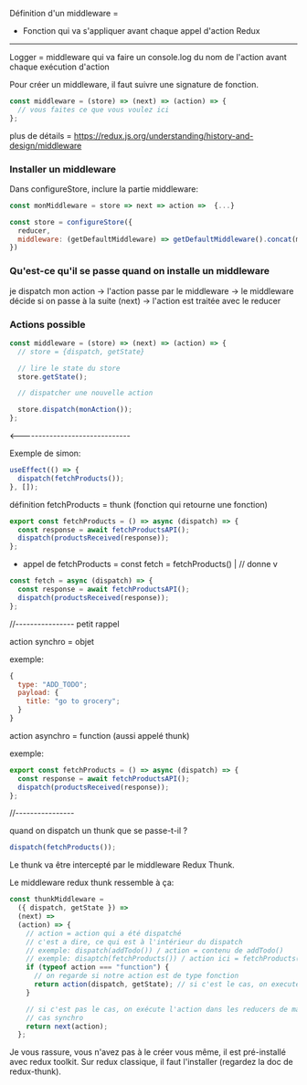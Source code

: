 Définition d'un middleware =

- Fonction qui va s'appliquer avant chaque appel d'action Redux

---

Logger = middleware qui va faire un console.log du nom de l'action avant chaque exécution d'action

Pour créer un middleware, il faut suivre une signature de fonction.

```js
const middleware = (store) => (next) => (action) => {
  // vous faites ce que vous voulez ici
};
```

plus de détails = https://redux.js.org/understanding/history-and-design/middleware

### Installer un middleware

Dans configureStore, inclure la partie middleware:

```js
const monMiddleware = store => next => action =>  {...}

const store = configureStore({
  reducer,
  middleware: (getDefaultMiddleware) => getDefaultMiddleware().concat(monMiddleware),
})
```

### Qu'est-ce qu'il se passe quand on installe un middleware

je dispatch mon action -> l'action passe par le middleware -> le middleware décide si on passe à la suite (next) -> l'action est traitée avec le reducer

### Actions possible

```js
const middleware = (store) => (next) => (action) => {
  // store = {dispatch, getState}

  // lire le state du store
  store.getState();

  // dispatcher une nouvelle action

  store.dispatch(monAction());
};
```

<------------------------------

Exemple de simon:

```js
useEffect(() => {
  dispatch(fetchProducts());
}, []);
```

définition fetchProducts = thunk (fonction qui retourne une fonction)

```js
export const fetchProducts = () => async (dispatch) => {
  const response = await fetchProductsAPI();
  dispatch(productsReceived(response));
};
```

- appel de fetchProducts =
  const fetch = fetchProducts()
  | // donne
  v

```js
const fetch = async (dispatch) => {
  const response = await fetchProductsAPI();
  dispatch(productsReceived(response));
};
```

//---------------- petit rappel

action synchro = objet

exemple:

```js
{
  type: "ADD_TODO";
  payload: {
    title: "go to grocery";
  }
}
```

action asynchro = function (aussi appelé thunk)

exemple:

```js
export const fetchProducts = () => async (dispatch) => {
  const response = await fetchProductsAPI();
  dispatch(productsReceived(response));
};
```

//----------------

quand on dispatch un thunk que se passe-t-il ?

```js
dispatch(fetchProducts());
```

Le thunk va être intercepté par le middleware Redux Thunk.

Le middleware redux thunk ressemble à ça:

```js
const thunkMiddleware =
  ({ dispatch, getState }) =>
  (next) =>
  (action) => {
    // action = action qui a été dispatché
    // c'est a dire, ce qui est à l'intérieur du dispatch
    // exemple: dispatch(addTodo()) / action = contenu de addTodo()
    // exemple: disaptch(fetchProducts()) / action ici = fetchProducts() = fonction résultant de l'appel de la fonction
    if (typeof action === "function") {
      // on regarde si notre action est de type fonction
      return action(dispatch, getState); // si c'est le cas, on execute la fonction avec dispatch
    }

    // si c'est pas le cas, on exécute l'action dans les reducers de manière classique
    // cas synchro
    return next(action);
  };
```

Je vous rassure, vous n'avez pas à le créer vous même, il est pré-installé avec redux toolkit.
Sur redux classique, il faut l'installer (regardez la doc de redux-thunk).
